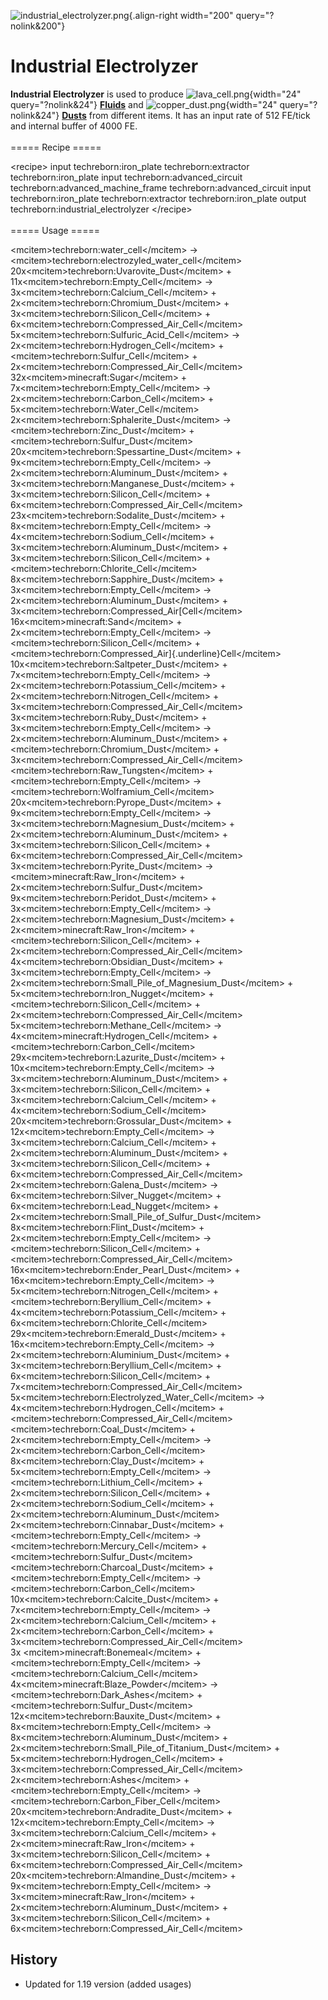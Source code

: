 ![industrial_electrolyzer.png](/media/mods/techreborn/industrial_electrolyzer.png){.align-right width="200" query="?nolink&200"}

# Industrial Electrolyzer

**Industrial Electrolyzer** is used to produce ![lava_cell.png](/media/mods/techreborn/lava_cell.png){width="24" query="?nolink&24"} **[Fluids](/items/fluid)** and ![copper_dust.png](/media/mods/techreborn/copper_dust.png){width="24" query="?nolink&24"} **[Dusts](/items/dust)** from different items. It has an input rate of 512 FE/tick and internal buffer of 4000 FE.\
\
===== Recipe =====

\<recipe\> input techreborn:iron_plate techreborn:extractor techreborn:iron_plate input techreborn:advanced_circuit techreborn:advanced_machine_frame techreborn:advanced_circuit input techreborn:iron_plate techreborn:extractor techreborn:iron_plate output techreborn:industrial_electrolyzer \</recipe\>\
\
===== Usage =====

\<mcitem\>techreborn:water_cell\</mcitem\> -\> \<mcitem\>techreborn:electrozyled_water_cell\</mcitem\>\
20x\<mcitem\>techreborn:Uvarovite_Dust\</mcitem\> + 11x\<mcitem\>techreborn:Empty_Cell\</mcitem\> -\> 3x\<mcitem\>techreborn:Calcium_Cell\</mcitem\> + 2x\<mcitem\>techreborn:Chromium_Dust\</mcitem\> + 3x\<mcitem\>techreborn:Silicon_Cell\</mcitem\> + 6x\<mcitem\>techreborn:Compressed_Air_Cell\</mcitem\>\
5x\<mcitem\>techreborn:Sulfuric_Acid_Cell\</mcitem\> -\> 2x\<mcitem\>techreborn:Hydrogen_Cell\</mcitem\> + \<mcitem\>techreborn:Sulfur_Cell\</mcitem\> + 2x\<mcitem\>techreborn:Compressed_Air_Cell\</mcitem\>\
32x\<mcitem\>minecraft:Sugar\</mcitem\> + 7x\<mcitem\>techreborn:Empty_Cell\</mcitem\> -\> 2x\<mcitem\>techreborn:Carbon_Cell\</mcitem\> + 5x\<mcitem\>techreborn:Water_Cell\</mcitem\>\
2x\<mcitem\>techreborn:Sphalerite_Dust\</mcitem\> -\> \<mcitem\>techreborn:Zinc_Dust\</mcitem\> + \<mcitem\>techreborn:Sulfur_Dust\</mcitem\>\
20x\<mcitem\>techreborn:Spessartine_Dust\</mcitem\> + 9x\<mcitem\>techreborn:Empty_Cell\</mcitem\> -\> 2x\<mcitem\>techreborn:Aluminum_Dust\</mcitem\> + 3x\<mcitem\>techreborn:Manganese_Dust\</mcitem\> + 3x\<mcitem\>techreborn:Silicon_Cell\</mcitem\> + 6x\<mcitem\>techreborn:Compressed_Air_Cell\</mcitem\>\
23x\<mcitem\>techreborn:Sodalite_Dust\</mcitem\> + 8x\<mcitem\>techreborn:Empty_Cell\</mcitem\> -\> 4x\<mcitem\>techreborn:Sodium_Cell\</mcitem\> + 3x\<mcitem\>techreborn:Aluminum_Dust\</mcitem\> + 3x\<mcitem\>techreborn:Silicon_Cell\</mcitem\> + \<mcitem\>techreborn:Chlorite_Cell\</mcitem\>\
8x\<mcitem\>techreborn:Sapphire_Dust\</mcitem\> + 3x\<mcitem\>techreborn:Empty_Cell\</mcitem\> -\> 2x\<mcitem\>techreborn:Aluminum_Dust\</mcitem\> + 3x\<mcitem\>techreborn:Compressed_Air[Cell\</mcitem\>\
16x\<mcitem\>minecraft:Sand\</mcitem\> + 2x\<mcitem\>techreborn:Empty_Cell\</mcitem\> -\> \<mcitem\>techreborn:Silicon_Cell\</mcitem\> + \<mcitem\>techreborn:Compressed_Air]{.underline}Cell\</mcitem\>\
10x\<mcitem\>techreborn:Saltpeter_Dust\</mcitem\> + 7x\<mcitem\>techreborn:Empty_Cell\</mcitem\> -\> 2x\<mcitem\>techreborn:Potassium_Cell\</mcitem\> + 2x\<mcitem\>techreborn:Nitrogen_Cell\</mcitem\> + 3x\<mcitem\>techreborn:Compressed_Air_Cell\</mcitem\>\
3x\<mcitem\>techreborn:Ruby_Dust\</mcitem\> + 3x\<mcitem\>techreborn:Empty_Cell\</mcitem\> -\> 2x\<mcitem\>techreborn:Aluminum_Dust\</mcitem\> + \<mcitem\>techreborn:Chromium_Dust\</mcitem\> + 3x\<mcitem\>techreborn:Compressed_Air_Cell\</mcitem\>\
\<mcitem\>techreborn:Raw_Tungsten\</mcitem\> + \<mcitem\>techreborn:Empty_Cell\</mcitem\> -\> \<mcitem\>techreborn:Wolframium_Cell\</mcitem\>\
20x\<mcitem\>techreborn:Pyrope_Dust\</mcitem\> + 9x\<mcitem\>techreborn:Empty_Cell\</mcitem\> -\> 3x\<mcitem\>techreborn:Magnesium_Dust\</mcitem\> + 2x\<mcitem\>techreborn:Aluminum_Dust\</mcitem\> + 3x\<mcitem\>techreborn:Silicon_Cell\</mcitem\> + 6x\<mcitem\>techreborn:Compressed_Air_Cell\</mcitem\>\
3x\<mcitem\>techreborn:Pyrite_Dust\</mcitem\> -\> \<mcitem\>minecraft:Raw_Iron\</mcitem\> + 2x\<mcitem\>techreborn:Sulfur_Dust\</mcitem\>\
9x\<mcitem\>techreborn:Peridot_Dust\</mcitem\> + 3x\<mcitem\>techreborn:Empty_Cell\</mcitem\> -\> 2x\<mcitem\>techreborn:Magnesium_Dust\</mcitem\> + 2x\<mcitem\>minecraft:Raw_Iron\</mcitem\> + \<mcitem\>techreborn:Silicon_Cell\</mcitem\> + 2x\<mcitem\>techreborn:Compressed_Air_Cell\</mcitem\>\
4x\<mcitem\>techreborn:Obsidian_Dust\</mcitem\> + 3x\<mcitem\>techreborn:Empty_Cell\</mcitem\> -\> 2x\<mcitem\>techreborn:Small_Pile_of_Magnesium_Dust\</mcitem\> + 5x\<mcitem\>techreborn:Iron_Nugget\</mcitem\> + \<mcitem\>techreborn:Silicon_Cell\</mcitem\> + 2x\<mcitem\>techreborn:Compressed_Air_Cell\</mcitem\>\
5x\<mcitem\>techreborn:Methane_Cell\</mcitem\> -\> 4x\<mcitem\>minecraft:Hydrogen_Cell\</mcitem\> + \<mcitem\>techreborn:Carbon_Cell\</mcitem\>\
29x\<mcitem\>techreborn:Lazurite_Dust\</mcitem\> + 10x\<mcitem\>techreborn:Empty_Cell\</mcitem\> -\> 3x\<mcitem\>techreborn:Aluminum_Dust\</mcitem\> + 3x\<mcitem\>techreborn:Silicon_Cell\</mcitem\> + 3x\<mcitem\>techreborn:Calcium_Cell\</mcitem\> + 4x\<mcitem\>techreborn:Sodium_Cell\</mcitem\>\
20x\<mcitem\>techreborn:Grossular_Dust\</mcitem\> + 12x\<mcitem\>techreborn:Empty_Cell\</mcitem\> -\> 3x\<mcitem\>techreborn:Calcium_Cell\</mcitem\> + 2x\<mcitem\>techreborn:Aluminum_Dust\</mcitem\> + 3x\<mcitem\>techreborn:Silicon_Cell\</mcitem\> + 6x\<mcitem\>techreborn:Compressed_Air_Cell\</mcitem\>\
2x\<mcitem\>techreborn:Galena_Dust\</mcitem\> -\> 6x\<mcitem\>techreborn:Silver_Nugget\</mcitem\> + 6x\<mcitem\>techreborn:Lead_Nugget\</mcitem\> + 2x\<mcitem\>techreborn:Small_Pile_of_Sulfur_Dust\</mcitem\>\
8x\<mcitem\>techreborn:Flint_Dust\</mcitem\> + 2x\<mcitem\>techreborn:Empty_Cell\</mcitem\> -\> \<mcitem\>techreborn:Silicon_Cell\</mcitem\> + \<mcitem\>techreborn:Compressed_Air_Cell\</mcitem\>\
16x\<mcitem\>techreborn:Ender_Pearl_Dust\</mcitem\> + 16x\<mcitem\>techreborn:Empty_Cell\</mcitem\> -\> 5x\<mcitem\>techreborn:Nitrogen_Cell\</mcitem\> + \<mcitem\>techreborn:Beryllium_Cell\</mcitem\> + 4x\<mcitem\>techreborn:Potassium_Cell\</mcitem\> + 6x\<mcitem\>techreborn:Chlorite_Cell\</mcitem\>\
29x\<mcitem\>techreborn:Emerald_Dust\</mcitem\> + 16x\<mcitem\>techreborn:Empty_Cell\</mcitem\> -\> 2x\<mcitem\>techreborn:Aluminium_Dust\</mcitem\> + 3x\<mcitem\>techreborn:Beryllium_Cell\</mcitem\> + 6x\<mcitem\>techreborn:Silicon_Cell\</mcitem\> + 7x\<mcitem\>techreborn:Compressed_Air_Cell\</mcitem\>\
5x\<mcitem\>techreborn:Electrolyzed_Water_Cell\</mcitem\> -\> 4x\<mcitem\>techreborn:Hydrogen_Cell\</mcitem\> + \<mcitem\>techreborn:Compressed_Air_Cell\</mcitem\>\
\<mcitem\>techreborn:Coal_Dust\</mcitem\> + 2x\<mcitem\>techreborn:Empty_Cell\</mcitem\> -\> 2x\<mcitem\>techreborn:Carbon_Cell\</mcitem\>\
8x\<mcitem\>techreborn:Clay_Dust\</mcitem\> + 5x\<mcitem\>techreborn:Empty_Cell\</mcitem\> -\> \<mcitem\>techreborn:Lithium_Cell\</mcitem\> + 2x\<mcitem\>techreborn:Silicon_Cell\</mcitem\> + 2x\<mcitem\>techreborn:Sodium_Cell\</mcitem\> + 2x\<mcitem\>techreborn:Aluminum_Dust\</mcitem\>\
2x\<mcitem\>techreborn:Cinnabar_Dust\</mcitem\> + \<mcitem\>techreborn:Empty_Cell\</mcitem\> -\> \<mcitem\>techreborn:Mercury_Cell\</mcitem\> + \<mcitem\>techreborn:Sulfur_Dust\</mcitem\>\
\<mcitem\>techreborn:Charcoal_Dust\</mcitem\> + \<mcitem\>techreborn:Empty_Cell\</mcitem\> -\> \<mcitem\>techreborn:Carbon_Cell\</mcitem\>\
10x\<mcitem\>techreborn:Calcite_Dust\</mcitem\> + 7x\<mcitem\>techreborn:Empty_Cell\</mcitem\> -\> 2x\<mcitem\>techreborn:Calcium_Cell\</mcitem\> + 2x\<mcitem\>techreborn:Carbon_Cell\</mcitem\> + 3x\<mcitem\>techreborn:Compressed_Air_Cell\</mcitem\>\
3x \<mcitem\>minecraft:Bonemeal\</mcitem\> + \<mcitem\>techreborn:Empty_Cell\</mcitem\> -\> \<mcitem\>techreborn:Calcium_Cell\</mcitem\>\
4x\<mcitem\>minecraft:Blaze_Powder\</mcitem\> -\> \<mcitem\>techreborn:Dark_Ashes\</mcitem\> + \<mcitem\>techreborn:Sulfur_Dust\</mcitem\>\
12x\<mcitem\>techreborn:Bauxite_Dust\</mcitem\> + 8x\<mcitem\>techreborn:Empty_Cell\</mcitem\> -\> 8x\<mcitem\>techreborn:Aluminum_Dust\</mcitem\> + 2x\<mcitem\>techreborn:Small_Pile_of_Titanium_Dust\</mcitem\> + 5x\<mcitem\>techreborn:Hydrogen_Cell\</mcitem\> + 3x\<mcitem\>techreborn:Compressed_Air_Cell\</mcitem\>\
2x\<mcitem\>techreborn:Ashes\</mcitem\> + \<mcitem\>techreborn:Empty_Cell\</mcitem\> -\> \<mcitem\>techreborn:Carbon_Fiber_Cell\</mcitem\>\
20x\<mcitem\>techreborn:Andradite_Dust\</mcitem\> + 12x\<mcitem\>techreborn:Empty_Cell\</mcitem\> -\> 3x\<mcitem\>techreborn:Calcium_Cell\</mcitem\> + 2x\<mcitem\>minecraft:Raw_Iron\</mcitem\> + 3x\<mcitem\>techreborn:Silicon_Cell\</mcitem\> + 6x\<mcitem\>techreborn:Compressed_Air_Cell\</mcitem\>\
20x\<mcitem\>techreborn:Almandine_Dust\</mcitem\> + 9x\<mcitem\>techreborn:Empty_Cell\</mcitem\> -\> 3x\<mcitem\>minecraft:Raw_Iron\</mcitem\> + 2x\<mcitem\>techreborn:Aluminum_Dust\</mcitem\> + 3x\<mcitem\>techreborn:Silicon_Cell\</mcitem\> + 6x\<mcitem\>techreborn:Compressed_Air_Cell\</mcitem\>

## History

- Updated for 1.19 version (added usages)
